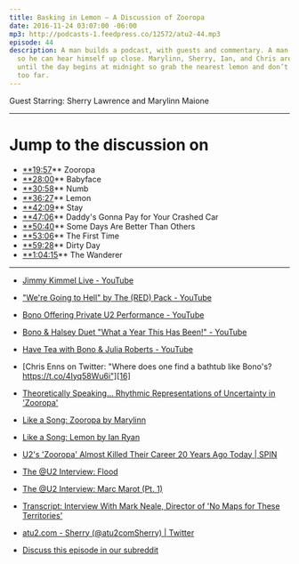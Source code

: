 ```yaml
---
title: Basking in Lemon — A Discussion of Zooropa
date: 2016-11-24 03:07:00 -06:00
mp3: http://podcasts-1.feedpress.co/12572/atu2-44.mp3
episode: 44
description: A man builds a podcast, with guests and commentary. A man records a conversation
  so he can hear himself up close. Marylinn, Sherry, Ian, and Chris are talking Zooropa
  until the day begins at midnight so grab the nearest lemon and don’t go wandering
  too far.
---
```


Guest Starring: Sherry Lawrence and Marylinn Maione

***

# Jump to the discussion on

* [**19:57][1]** Zooropa
* [**28:00][2]** Babyface
* [**30:58][3]** Numb
* [**36:27][4]** Lemon
* [**42:09][5]** Stay
* [**47:06][6]** Daddy's Gonna Pay for Your Crashed Car
* [**50:40][7]** Some Days Are Better Than Others
* [**53:06][8]** The First Time
* [**59:28][9]** Dirty Day
* [**1:04:15][10]** The Wanderer

***

* [Jimmy Kimmel Live - YouTube][11]

* ["We're Going to Hell" by The (RED) Pack - YouTube][12]

* [Bono Offering Private U2 Performance - YouTube][13]

* [Bono &amp; Halsey Duet "What a Year This Has Been!" - YouTube][14]

* [Have Tea with Bono &amp; Julia Roberts - YouTube][15]

* [Chris Enns on Twitter: "Where does one find a bathtub like Bono's? https://t.co/4Iyq58Wu6i"][16]

* [Theoretically Speaking... Rhythmic Representations of Uncertainty in 'Zooropa'][17]

* [Like a Song: Zooropa by Marylinn][18]

* [Like a Song: Lemon by Ian Ryan][19]

* [U2's 'Zooropa' Almost Killed Their Career 20 Years Ago Today | SPIN][20]

* [The @U2 Interview: Flood][21]

* [The @U2 Interview: Marc Marot (Pt. 1)][22]

* [Transcript: Interview With Mark Neale, Director of 'No Maps for These Territories'][23]

* [atu2.com - Sherry (@atu2comSherry) | Twitter][24]

* [Discuss this episode in our subreddit][25]

[1]: http://goodstuff.fm/atu2/#t=19:57
[2]: http://goodstuff.fm/atu2/#t=28:00
[3]: http://goodstuff.fm/atu2/#t=30:58
[4]: http://goodstuff.fm/atu2/#t=36:27
[5]: http://goodstuff.fm/atu2/#t=42:09
[6]: http://goodstuff.fm/atu2/#t=47:06
[7]: http://goodstuff.fm/atu2/#t=50:40
[8]: http://goodstuff.fm/atu2/#t=53:06
[9]: http://goodstuff.fm/atu2/#t=59:28
[10]: http://goodstuff.fm/atu2/#t=1:04:15
[11]: https://www.youtube.com/user/JimmyKimmelLive
[12]: https://www.youtube.com/watch?v=q7QrAAFx8nQ&amp;t=281s
[13]: https://www.youtube.com/watch?v=PxA5eHHX8Xw
[14]: https://www.youtube.com/watch?v=SfjF-C5KT2w
[15]: https://www.youtube.com/watch?v=42y95KxcBLI
[16]: https://twitter.com/iChris/status/801461271849816064
[17]: http://www.atu2.com/news/theoretically-speaking-rhythmic-representations-of-uncertainty-in-zooropa.html
[18]: http://www.atu2.com/news/like-a-song-zooropa.html
[19]: http://www.atu2.com/news/like-a-song-lemon.html
[20]: http://www.spin.com/2013/07/u2-zooropa-20th-anniversary-1993/
[21]: http://www.atu2.com/news/the-u2-interview-flood.html
[22]: http://www.atu2.com/news/the-u2-interview-marc-marot-pt-1.html
[23]: http://www.atu2.com/news/transcript-interview-with-mark-neale-director-of-no-maps-for-these-territories.html
[24]: https://twitter.com/atu2comSherry
[25]: https://www.reddit.com/r/Goodstuff_fm/comments/5eogg6/the_atu2_podcast_44_basking_in_lemon_a_discussion/

  